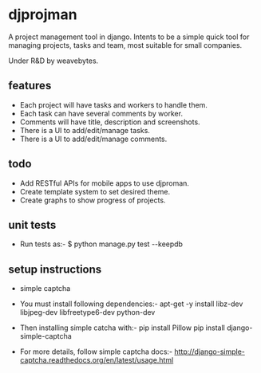 # djprojman
A project management tool in django. 
Intents to be a simple quick tool for managing projects, tasks and team, most suitable for small companies.

Under R&D by weavebytes.


features
--------

* Each project will have tasks and workers to handle them. 
* Each task can have several comments by worker.
* Comments will have title, description and screenshots.
* There is a UI to add/edit/manage tasks.
* There is a UI to add/edit/manage comments.


todo
--------

* Add RESTful APIs for mobile apps to use djproman.
* Create template system to set desired theme.
* Create graphs to show progress of projects.

unit tests
--------

* Run tests as:-
 $ python manage.py test --keepdb

setup instructions
--------

* simple captcha

 - You must install following dependencies:-
    apt-get -y install libz-dev libjpeg-dev libfreetype6-dev python-dev

 - Then installing simple catcha with:-
    pip install Pillow
    pip install django-simple-captcha

 - For more details, follow simple captcha docs:-
   http://django-simple-captcha.readthedocs.org/en/latest/usage.html
